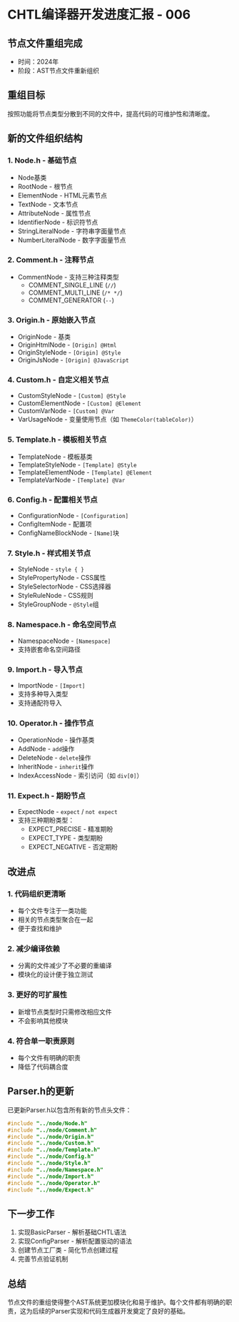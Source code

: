 # CHTL编译器开发进度汇报 - 006

## 节点文件重组完成
- 时间：2024年
- 阶段：AST节点文件重新组织

## 重组目标
按照功能将节点类型分散到不同的文件中，提高代码的可维护性和清晰度。

## 新的文件组织结构

### 1. **Node.h** - 基础节点
- Node基类
- RootNode - 根节点
- ElementNode - HTML元素节点
- TextNode - 文本节点
- AttributeNode - 属性节点
- IdentifierNode - 标识符节点
- StringLiteralNode - 字符串字面量节点
- NumberLiteralNode - 数字字面量节点

### 2. **Comment.h** - 注释节点
- CommentNode - 支持三种注释类型
  - COMMENT_SINGLE_LINE (`//`)
  - COMMENT_MULTI_LINE (`/* */`)
  - COMMENT_GENERATOR (`--`)

### 3. **Origin.h** - 原始嵌入节点
- OriginNode - 基类
- OriginHtmlNode - `[Origin] @Html`
- OriginStyleNode - `[Origin] @Style`
- OriginJsNode - `[Origin] @JavaScript`

### 4. **Custom.h** - 自定义相关节点
- CustomStyleNode - `[Custom] @Style`
- CustomElementNode - `[Custom] @Element`
- CustomVarNode - `[Custom] @Var`
- VarUsageNode - 变量使用节点（如 `ThemeColor(tableColor)`）

### 5. **Template.h** - 模板相关节点
- TemplateNode - 模板基类
- TemplateStyleNode - `[Template] @Style`
- TemplateElementNode - `[Template] @Element`
- TemplateVarNode - `[Template] @Var`

### 6. **Config.h** - 配置相关节点
- ConfigurationNode - `[Configuration]`
- ConfigItemNode - 配置项
- ConfigNameBlockNode - `[Name]`块

### 7. **Style.h** - 样式相关节点
- StyleNode - `style { }`
- StylePropertyNode - CSS属性
- StyleSelectorNode - CSS选择器
- StyleRuleNode - CSS规则
- StyleGroupNode - `@Style`组

### 8. **Namespace.h** - 命名空间节点
- NamespaceNode - `[Namespace]`
- 支持嵌套命名空间路径

### 9. **Import.h** - 导入节点
- ImportNode - `[Import]`
- 支持多种导入类型
- 支持通配符导入

### 10. **Operator.h** - 操作节点
- OperationNode - 操作基类
- AddNode - `add`操作
- DeleteNode - `delete`操作
- InheritNode - `inherit`操作
- IndexAccessNode - 索引访问（如 `div[0]`）

### 11. **Expect.h** - 期盼节点
- ExpectNode - `expect` / `not expect`
- 支持三种期盼类型：
  - EXPECT_PRECISE - 精准期盼
  - EXPECT_TYPE - 类型期盼
  - EXPECT_NEGATIVE - 否定期盼

## 改进点

### 1. 代码组织更清晰
- 每个文件专注于一类功能
- 相关的节点类型聚合在一起
- 便于查找和维护

### 2. 减少编译依赖
- 分离的文件减少了不必要的重编译
- 模块化的设计便于独立测试

### 3. 更好的可扩展性
- 新增节点类型时只需修改相应文件
- 不会影响其他模块

### 4. 符合单一职责原则
- 每个文件有明确的职责
- 降低了代码耦合度

## Parser.h的更新
已更新Parser.h以包含所有新的节点头文件：
```cpp
#include "../node/Node.h"
#include "../node/Comment.h"
#include "../node/Origin.h"
#include "../node/Custom.h"
#include "../node/Template.h"
#include "../node/Config.h"
#include "../node/Style.h"
#include "../node/Namespace.h"
#include "../node/Import.h"
#include "../node/Operator.h"
#include "../node/Expect.h"
```

## 下一步工作
1. 实现BasicParser - 解析基础CHTL语法
2. 实现ConfigParser - 解析配置驱动的语法
3. 创建节点工厂类 - 简化节点创建过程
4. 完善节点验证机制

## 总结
节点文件的重组使得整个AST系统更加模块化和易于维护。每个文件都有明确的职责，这为后续的Parser实现和代码生成器开发奠定了良好的基础。
